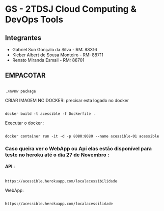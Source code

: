 # GS - 2TDSJ Cloud Computing & DevOps Tools

## Integrantes
 - Gabriel Sun Gonçalo da Silva - RM: 88316
 - Kleber Albert de Sousa Monteiro - RM: 88711
 - Renato Miranda Esmail - RM: 86701


## EMPACOTAR

```

./mvnw package

```

CRIAR IMAGEM NO DOCKER: precisar esta logado no docker

```

docker build -t acessible -f Dockerfile .

```

Executar o docker :

```

docker container run -it -d -p 8080:8080 --name acessible-01 acessible

```
### Caso queira ver o WebApp ou Api elas estão disponível para teste no heroku até o dia 27 de Novembro :
#### API : 
```

https://acessible.herokuapp.com/localacessibilidade

```

WebApp:

```

https://acessible.herokuapp.com/localacessilidade

```


